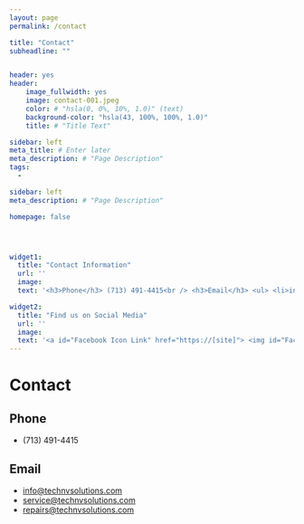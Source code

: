 ```yaml
---
layout: page
permalink: /contact

title: "Contact"
subheadline: ""


header: yes
header:
    image_fullwidth: yes
    image: contact-001.jpeg
    color: # "hsla(0, 0%, 10%, 1.0)" (text)
    background-color: "hsla(43, 100%, 100%, 1.0)"
    title: # "Title Text"

sidebar: left
meta_title: # Enter later
meta_description: # "Page Description"
tags:
  - 

sidebar: left
meta_description: # "Page Description"

homepage: false




widget1:
  title: "Contact Information"
  url: ''
  image: 
  text: '<h3>Phone</h3> (713) 491-4415<br /> <h3>Email</h3> <ul> <li>info@technvsolutions.com</li> <li>service@technvsolutions.com</li> <li>repairs@technvsolutions.com</li> </ul>' # HTML Code

widget2:
  title: "Find us on Social Media"
  url: ''
  image: 
  text: '<a id="Facebook Icon Link" href="https://[site]"> <img id="Facebook Icon" src="https://simpleicons.org/icons/facebook.svg" alt="Mouse-Over Text" width="30px" height="auto" /> <br /> <a id="Instagram Icon Link" href="https://[site]"> <img id="Instagram Icon" src="https://simpleicons.org/icons/instagram.svg" alt="Mouse-Over Text" width="30px" height="auto" /> <br /> <a id="Twitter Icon Link" href="https://[site]"> <img id="Twitter Icon" src="https://simpleicons.org/icons/twitter.svg" alt="Mouse-Over Text" width="30px" height="auto" /> </a>' # HTML Code
---
```


# Contact

## Phone
- (713) 491-4415

## Email
- info@technvsolutions.com
- service@technvsolutions.com
- repairs@technvsolutions.com

